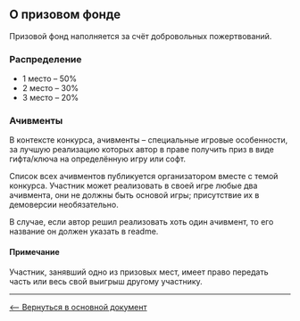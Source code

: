 ## О призовом фонде

Призовой фонд наполняется за счёт добровольных пожертвований.

### Распределение
* 1 место – 50%
* 2 место – 30%
* 3 место – 20%

### Ачивменты
В контексте конкурса, ачивменты – специальные игровые особенности, за лучшую реализацию которых автор в праве получить приз в виде гифта/ключа на определённую игру или софт.

Список всех ачивментов публикуется организатором вместе с темой конкурса. Участник может реализовать в своей игре любые два ачивмента, они не должны быть основой игры; присутствие их в демоверсии необязательно.

В случае, если автор решил реализовать хоть один ачивмент, то его название он должен указать в readme.

#### Примечание
Участник, занявший одно из призовых мест, имеет право передать часть или весь свой выигрыш другому участнику.

---
[&#10229; Вернуться в основной документ](main.md)
